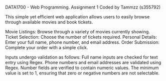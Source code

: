 DATA1700 - Web Programming. Assignment 1
Coded by Tammzz (s355792)

This simple yet efficient web application allows users to easily browse through available movies and book tickets.

Movie Listings: Browse through a variety of movies currently showing.
Ticket Selection: Choose the number of tickets required.
Personal Details: Enter your full name, phone number, and email address.
Order Submission: Complete your order with a simple click.

Inputs undergo validation as follows:
Full name inputs are checked for text entry using Regex.
Phone numbers and email addresses are validated using Regex.
Number fields are verified to contain numeric values. The minimum value is set to 1, ensuring that zero or negative numbers are not selectable.
